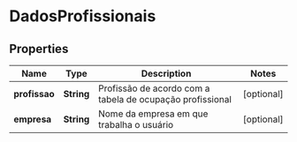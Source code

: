 

# DadosProfissionais

## Properties

Name | Type | Description | Notes
------------ | ------------- | ------------- | -------------
**profissao** | **String** | Profissão de acordo com a tabela de ocupação profissional |  [optional]
**empresa** | **String** | Nome da empresa em que trabalha o usuário |  [optional]




